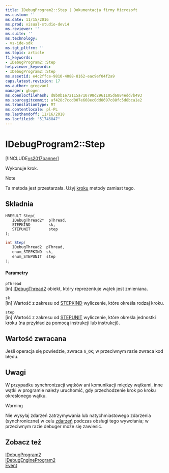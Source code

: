 ```yaml
---
title: IDebugProgram2::Step | Dokumentacja firmy Microsoft
ms.custom: ''
ms.date: 11/15/2016
ms.prod: visual-studio-dev14
ms.reviewer: ''
ms.suite: ''
ms.technology:
- vs-ide-sdk
ms.tgt_pltfrm: ''
ms.topic: article
f1_keywords:
- IDebugProgram2::Step
helpviewer_keywords:
- IDebugProgram2::Step
ms.assetid: e4c2ffce-9810-4088-8162-eac9ef04f2a9
caps.latest.revision: 17
ms.author: gregvanl
manager: ghogen
ms.openlocfilehash: d8b0b1e72115a710798d2961105d6884edd7b493
ms.sourcegitcommit: af428c7ccd007e668ec0dd8697c88fc5d8bca1e2
ms.translationtype: MT
ms.contentlocale: pl-PL
ms.lasthandoff: 11/16/2018
ms.locfileid: "51746847"
---
```

# <a name="idebugprogram2step"></a>IDebugProgram2::Step
[!INCLUDE[vs2017banner](../../../includes/vs2017banner.md)]

Wykonuje krok.  
  
> [!NOTE]
>  Ta metoda jest przestarzała. Użyj [kroku](../../../extensibility/debugger/reference/idebugprocess3-step.md) metody zamiast tego.  
  
## <a name="syntax"></a>Składnia  
  
```cpp#  
HRESULT Step(   
   IDebugThread2*  pThread,  
   STEPKIND        sk,  
   STEPUNIT        step  
);  
```  
  
```csharp  
int Step(   
   IDebugThread2  pThread,  
   enum_STEPKIND  sk,  
   enum_STEPUNIT  step  
);  
```  
  
#### <a name="parameters"></a>Parametry  
 `pThread`  
 [in] [IDebugThread2](../../../extensibility/debugger/reference/idebugthread2.md) obiekt, który reprezentuje wątek jest zmieniana.  
  
 `sk`  
 [in] Wartość z zakresu od [STEPKIND](../../../extensibility/debugger/reference/stepkind.md) wyliczenie, które określa rodzaj kroku.  
  
 `step`  
 [in] Wartość z zakresu od [STEPUNIT](../../../extensibility/debugger/reference/stepunit.md) wyliczenie, które określa jednostki kroku (na przykład za pomocą instrukcji lub instrukcji).  
  
## <a name="return-value"></a>Wartość zwracana  
 Jeśli operacja się powiedzie, zwraca `S_OK`; w przeciwnym razie zwraca kod błędu.  
  
## <a name="remarks"></a>Uwagi  
 W przypadku synchronizacji wątków ani komunikacji między wątkami, inne wątki w programie należy uruchomić, gdy przechodzenie krok po kroku określonego wątku.  
  
> [!WARNING]
>  Nie wysyłaj zdarzeń zatrzymywania lub natychmiastowego zdarzenia (synchroniczne) w celu [zdarzeń](../../../extensibility/debugger/reference/idebugeventcallback2-event.md) podczas obsługi tego wywołania; w przeciwnym razie debuger może się zawiesić.  
  
## <a name="see-also"></a>Zobacz też  
 [IDebugProgram2](../../../extensibility/debugger/reference/idebugprogram2.md)   
 [IDebugEngineProgram2](../../../extensibility/debugger/reference/idebugengineprogram2.md)   
 [Event](../../../extensibility/debugger/reference/idebugeventcallback2-event.md)

